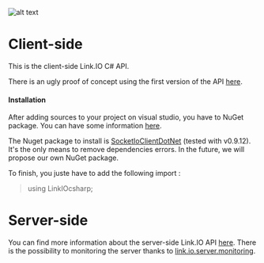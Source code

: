 ![alt text](http://img15.hostingpics.net/pics/329504linkio.png "Link.IO C# API")

# Client-side

This is the client-side Link.IO C# API.

There is an ugly proof of concept using the first version of the API  [here](https://github.com/Leelow/link.io.csharp.poc).

#### Installation

After adding sources to your project on visual studio, you have to NuGet package. You can have some information [here](https://www.nuget.org/).

The Nuget package to install is [SocketIoClientDotNet](https://github.com/Quobject/SocketIoClientDotNet/) (tested with v0.9.12). It's the only means to remove dependencies errors. In the future, we will propose our own NuGet package.

To finish, you juste have to add the following import :

> using LinkIOcsharp;

# Server-side

You can find more information about the server-side Link.IO API [here](https://github.com/Chaniro/link.io.server/). There is the possibility to monitoring the server thanks to [link.io.server.monitoring](https://github.com/Leelow/link.io.server.monitoring).
